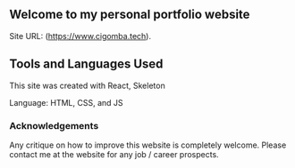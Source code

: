 ## Welcome to my personal portfolio website

Site URL: (https://www.cigomba.tech).

## Tools and Languages Used

This site was created with React, Skeleton

Language: HTML, CSS, and JS

### Acknowledgements

Any critique on how to improve this website is completely welcome. Please contact me at the website for any job / career prospects.
